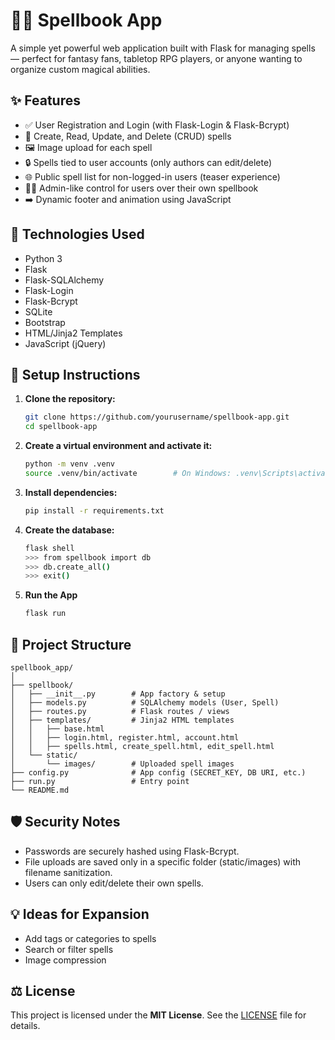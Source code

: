 # 🧙‍♂️ Spellbook App

A simple yet powerful web application built with Flask for managing spells — perfect for fantasy fans, tabletop RPG players, or anyone wanting to organize custom magical abilities.

## ✨ Features

- ✅ User Registration and Login (with Flask-Login & Flask-Bcrypt)
- 📖 Create, Read, Update, and Delete (CRUD) spells
- 🖼️ Image upload for each spell
- 🔒 Spells tied to user accounts (only authors can edit/delete)
- 🌐 Public spell list for non-logged-in users (teaser experience)
- 🧑‍💻 Admin-like control for users over their own spellbook
- ➡️ Dynamic footer and animation using JavaScript

## 🔧 Technologies Used

- Python 3
- Flask
- Flask-SQLAlchemy
- Flask-Login
- Flask-Bcrypt
- SQLite
- Bootstrap
- HTML/Jinja2 Templates
- JavaScript (jQuery)

## 🚀 Setup Instructions

1. **Clone the repository:**
   ```bash
   git clone https://github.com/yourusername/spellbook-app.git
   cd spellbook-app

2. **Create a virtual environment and activate it:**   
    ```bash
    python -m venv .venv
    source .venv/bin/activate        # On Windows: .venv\Scripts\activate
   
3. **Install dependencies:**
    ```bash
   pip install -r requirements.txt
   
4. **Create the database:**
    ```bash
   flask shell
    >>> from spellbook import db
    >>> db.create_all()
    >>> exit()
   
5. **Run the App**
    ```bash
   flask run
   
## 📁  Project Structure

```
spellbook_app/
│
├── spellbook/
│   ├── __init__.py        # App factory & setup
│   ├── models.py          # SQLAlchemy models (User, Spell)
│   ├── routes.py          # Flask routes / views
│   ├── templates/         # Jinja2 HTML templates
│   │   ├── base.html
│   │   ├── login.html, register.html, account.html
│   │   ├── spells.html, create_spell.html, edit_spell.html
│   └── static/
│       └── images/        # Uploaded spell images
├── config.py              # App config (SECRET_KEY, DB URI, etc.)
├── run.py                 # Entry point
└── README.md
```

## 🛡️ Security Notes
- Passwords are securely hashed using Flask-Bcrypt.
- File uploads are saved only in a specific folder (static/images) with filename sanitization.
- Users can only edit/delete their own spells.

## 💡 Ideas for Expansion
- Add tags or categories to spells
- Search or filter spells
- Image compression

## ⚖️ License

This project is licensed under the **MIT License**. See the [LICENSE](./LICENSE) file for details.



